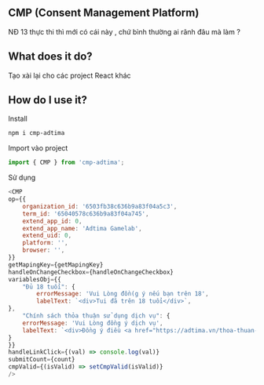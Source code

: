 
## CMP (Consent Management Platform)

NĐ 13 thực thi thì mới có cái này , chứ bình thường ai rãnh đâu mà làm ?

## What does it do?

Tạo xài lại cho các project React khác 

## How do I use it?

Install

```html
npm i cmp-adtima
```

Import vào project
```js
import { CMP } from 'cmp-adtima';
```

Sử dụng

```js
<CMP 
op={{
	organization_id: '6503fb38c636b9a83f04a5c3',
	term_id: '65040578c636b9a83f04a745',
	extend_app_id: 0,
	extend_app_name: 'Adtima Gamelab',
	extend_uid: 0,
	platform: '',
	browser: '',
}}
getMapingKey={getMapingKey}
handleOnChangeCheckbox={handleOnChangeCheckbox}
variablesObj={{
	"Đủ 18 tuổi": {
		errorMessage: 'Vui Lòng đồn(g ý nếu bạn trên 18',
		labelText: `<div>Tui đã trên 18 tuổi</div>`,
},
	"Chính sách thỏa thuận sử dụng dịch vụ": {
	errorMessage: 'Vui Lòng đồng ý dịch vụ',
	labelText: `<div>Đồng ý điều <a href="https://adtima.vn/thoa-thuan-su-dung-dich-vu" target="_blank" class="test">khoản</a> haha<div>`,
}
}}
handleLinkClick={(val) => console.log(val)}
submitCount={count}
cmpValid={(isValid) => setCmpValid(isValid)}
/>
```

